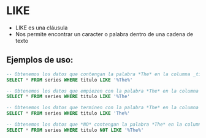 # LIKE

- LIKE es una cláusula
- Nos permite encontrar un caracter o palabra dentro de una cadena de texto

## Ejemplos de uso:
```sql
-- Obtenemos los datos que contengan la palabra *The* en la columna _titulo_ de la tabla _series_  
SELECT * FROM series WHERE titulo LIKE '%The%'

-- Obtenemos los datos que empiezen con la palabra *The* en la columna _titulo_ de la tabla _series_  
SELECT * FROM series WHERE titulo LIKE '%The'

-- Obtenemos los datos que terminen con la palabra *The* en la columna _titulo_ de la tabla _series_  
SELECT * FROM series WHERE titulo LIKE 'The%'

-- Obtenemos los datos que *NO* contengan la palabra *The* en la columna _titulo_ de la tabla _series_  
SELECT * FROM series WHERE titulo NOT LIKE '%The%'
```